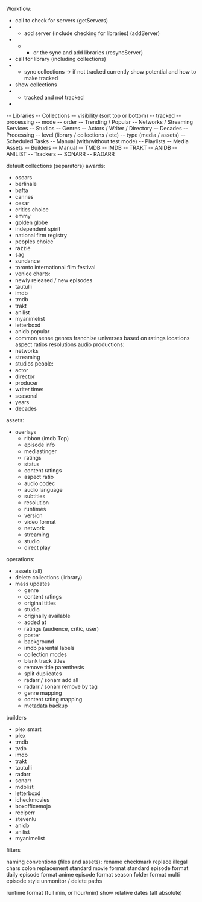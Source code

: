Workflow:

- call to check for servers (getServers)
-
    - add server (include checking for libraries) (addServer)
-
    -
        - or the sync and add libraries (resyncServer)
- call for library (including collections)
-
    - sync collections -> if not tracked currently show potential and how to make tracked
- show collections
-
    - tracked and not tracked
-

-- Libraries
-- Collections
-- visibility (sort top or bottom)
-- tracked
-- processing
-- mode
-- order
-- Trending / Popular
-- Networks / Streaming Services
-- Studios
-- Genres
-- Actors / Writer / Directory
-- Decades
-- Processing
-- level (library / collections / etc)
-- type (media / assets)
-- Scheduled Tasks
-- Manual (with/without test mode)
-- Playlists
-- Media Assets
-- Builders
-- Manual
-- TMDB
-- IMDB
-- TRAKT
-- ANIDB
-- ANILIST
-- Trackers
-- SONARR
-- RADARR

default collections
(separators)
awards:

- oscars
- berlinale
- bafta
- cannes
- cesar
- critics choice
- emmy
- golden globe
- independent spirit
- national firm registry
- peoples choice
- razzie
- sag
- sundance
- toronto international film festival
- venice
  charts:
- newly released / new episodes
- tautulli
- imdb
- tmdb
- trakt
- anilist
- myanimelist
- letterboxd
- anidb popular
- common sense
  genres
  franchise
  universes
  based on
  ratings
  locations
  aspect ratios
  resolutions
  audio
  productions:
- networks
- streaming
- studios
  people:
- actor
- director
- producer
- writer
  time:
- seasonal
- years
- decades

assets:

- overlays
    - ribbon (imdb Top)
    - episode info
    - mediastinger
    - ratings
    - status
    - content ratings
    - aspect ratio
    - audio codec
    - audio language
    - subtitles
    - resolution
    - runtimes
    - version
    - video format
    - network
    - streaming
    - studio
    - direct play

operations:

- assets (all)
- delete collections (lirbrary)
- mass updates
    - genre
    - content ratings
    - original titles
    - studio
    - originally available
    - added at
    - ratings (audience, critic, user)
    - poster
    - background
    - imdb parental labels
    - collection modes
    - blank track titles
    - remove title parenthesis
    - split duplicates
    - radarr / sonarr add all
    - radarr / sonarr remove by tag
    - genre mapping
    - content rating mapping
    - metadata backup

builders

- plex smart
- plex
- tmdb
- tvdb
- imdb
- trakt
- tautulli
- radarr
- sonarr
- mdblist
- letterboxd
- icheckmovies
- boxofficemojo
- reciperr
- stevenlu
- anidb
- anilist
- myanimelist

filters

naming conventions (files and assets):
rename checkmark
replace illegal chars
colon replacement
standard movie format
standard episode format
daily episode format
anime episode format
season folder format
multi episode style
unmonitor / delete
paths

runtime format (full min, or hour/min)
show relative dates (alt absolute)
